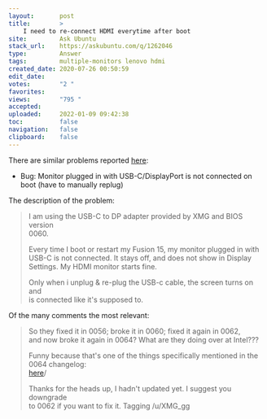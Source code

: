 ```yaml
---
layout:       post
title:        >
    I need to re-connect HDMI everytime after boot
site:         Ask Ubuntu
stack_url:    https://askubuntu.com/q/1262046
type:         Answer
tags:         multiple-monitors lenovo hdmi
created_date: 2020-07-26 00:50:59
edit_date:    
votes:        "2 "
favorites:    
views:        "795 "
accepted:     
uploaded:     2022-01-09 09:42:38
toc:          false
navigation:   false
clipboard:    false
---
```


There are similar problems reported [here][1]:

- Bug: Monitor plugged in with USB-C/DisplayPort is not connected on boot (have to manually replug)

The description of the problem:

> I am using the USB-C to DP adapter provided by XMG and BIOS version  
> 0060.  
>   
> Every time I boot or restart my Fusion 15, my monitor plugged in with  
> USB-C is not connected. It stays off, and does not show in Display  
> Settings. My HDMI monitor starts fine.  
>   
> Only when i unplug & re-plug the USB-c cable, the screen turns on and  
> is connected like it's supposed to.  

Of the many comments the most relevant:

> So they fixed it in 0056; broke it in 0060; fixed it again in 0062,  
> and now broke it again in 0064? What are they doing over at Intel???  
>   
> Funny because that's one of the things specifically mentioned in the  
> 0064 changelog:  
> [here](here)/  
>   
> Thanks for the heads up, I hadn't updated yet. I suggest you downgrade  
> to 0062 if you want to fix it. Tagging /u/XMG_gg  



  [1]: https://www.reddit.com/r/XMG_gg/comments/f21v4k/bug_monitor_plugged_in_with_usbcdisplayport_is/
